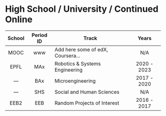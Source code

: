 # High School / University / Continued Online
|School|Period ID|Track|Years|
|:---:|:---:|---|:---:|
|MOOC|www|Add here some of edX, Coursera...|N/A|
|EPFL|MAx|Robotics & Systems Engineering|2020 - 2023|
|—|BAx|Microengineering|2017 - 2020|
|—|SHS|Social and Human Sciences|N/A|
|EEB2|EEB|Random Projects of Interest|2016 - 2017|

